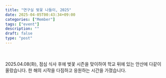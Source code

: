 ```yaml
---
title: "연구실 벚꽃 나들이, 2025"
date: 2025-04-05T00:43:34+09:00
categories: ["Member"]
tags: ["event"]
description: ""
draft: false
type: "post"
---
```

<div class='image'>
<img src="/images/news/flower_2025_1.png" class="img-responsive; width:50%;" alt="">
</div>
<br>
<div class='image'>
<img src="/images/news/flower_2025_2.png" class="img-responsive; width:50%;" alt="">
</div>
<br>
2025.04.08(화), 점심 식사 후에 벚꽃 시즌을 맞이하여 학교 뒤에 있는 안산에 다같이 올랐습니다. 한 해의 시작을 다짐하고 응원하는 시간을 가졌습니다. 
